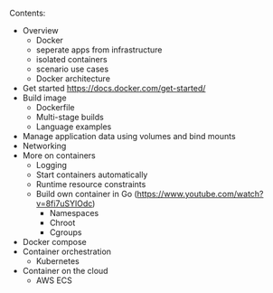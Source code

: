 Contents:

* Overview
  * Docker
  * seperate apps from infrastructure
  * isolated containers
  * scenario use cases
  * Docker architecture
* Get started https://docs.docker.com/get-started/
* Build image
  * Dockerfile
  * Multi-stage builds
  * Language examples
* Manage application data using volumes and bind mounts
* Networking
* More on containers
  * Logging
  * Start containers automatically
  * Runtime resource constraints
  * Build own container in Go (https://www.youtube.com/watch?v=8fi7uSYlOdc)
    * Namespaces
    * Chroot
    * Cgroups
* Docker compose
* Container orchestration
  * Kubernetes
* Container on the cloud
  * AWS ECS
